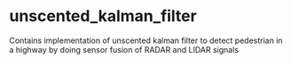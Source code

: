 # unscented_kalman_filter
Contains implementation of unscented kalman filter to detect pedestrian in a highway by doing sensor fusion of RADAR and LIDAR signals

